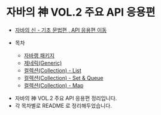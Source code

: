 # 자바의 神 VOL.2 주요 API 응용편 

* [자바의 신 - 기초 문법편 , API 응용편 이동](https://github.com/Hasegos/Start_JAVA/tree/master/Java_Book_God)

* 목차
    * [자바랭 패키지]()
    * [제네릭(Generic)](https://github.com/Hasegos/Start_JAVA/tree/master/Java_Book_God/Java_VOL.2/Java_Chapter03)
    * [컬렉션(Collection) - List](https://github.com/Hasegos/Start_JAVA/tree/master/Java_Book_God/Java_VOL.2/Java_Chapter04)
    * [컬렉션(Collection) - Set & Queue](https://github.com/Hasegos/Start_JAVA/tree/master/Java_Book_God/Java_VOL.2/Java_Chapter05)
    * [컬렉션(Collection) - Map](https://github.com/Hasegos/Start_JAVA/tree/master/Java_Book_God/Java_VOL.2/Java_Chapter06)
    
+ 자바의 神 VOL.2 주요 API 응용편 정리입니다.  
+ 각 목차별로 README 로 정리해두었습니다.  